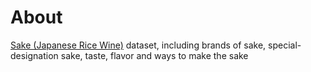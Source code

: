 # About
[Sake (Japanese Rice Wine)](https://en.wikipedia.org/wiki/Sake) dataset, including brands of sake, special-designation sake, taste, flavor and ways to make the sake
